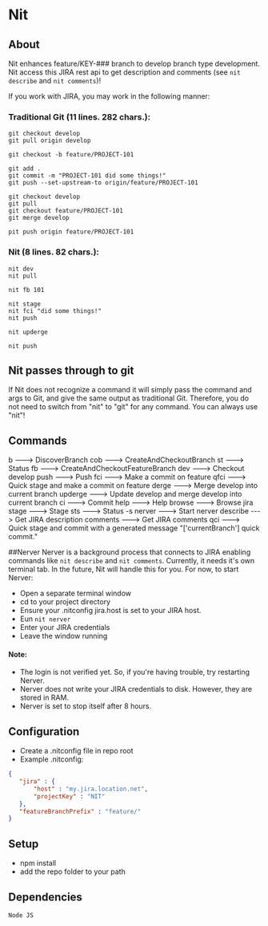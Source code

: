 # Nit

## About

Nit enhances feature/KEY-### branch to develop branch type development.
Nit access this JIRA rest api to get description and comments (see ```nit describe``` and ```nit comments```)!




If you work with JIRA, you may work in the following manner:

### Traditional Git (11 lines. 282 chars.):
```
git checkout develop
git pull origin develop

git checkout -b feature/PROJECT-101

git add .
git commit -m "PROJECT-101 did some things!"
git push --set-upstream-to origin/feature/PROJECT-101

git checkout develop
git pull
git checkout feature/PROJECT-101
git merge develop

pit push origin feature/PROJECT-101
```
### Nit (8 lines. 82 chars.):
```
nit dev
nit pull

nit fb 101

nit stage
nit fci "did some things!"
nit push

nit upderge

nit push
```

## Nit passes through to git
If Nit does not recognize a command it will simply pass the command and args to Git, and give the same output as traditional Git.
Therefore, you do not need to switch from "nit" to "git" for any command.  You can always use "nit"!

## Commands
  b  --->  DiscoverBranch
  cob  --->  CreateAndCheckoutBranch
  st  --->  Status
  fb  --->  CreateAndCheckoutFeatureBranch
  dev  --->  Checkout develop
  push  --->  Push
  fci  --->  Make a commit on feature
  qfci  --->  Quick stage and make a commit on feature
  derge  --->  Merge develop into current branch
  upderge  --->  Update develop and merge develop into current branch
  ci  --->  Commit
  help  --->  Help
  browse  --->  Browse jira
  stage  --->  Stage
  sts  --->  Status -s
  nerver  --->  Start nerver
  describe  --->  Get JIRA description
  comments  --->  Get JIRA comments
  qci  --->  Quick stage and commit with a generated message "['currentBranch'] quick commit."

##Nerver
Nerver is a background process that connects to JIRA enabling commands like ```nit describe``` and ```nit comments```.
Currently, it needs it's own terminal tab.  In the future, Nit will handle this for you.
For now, to start Nerver:
 - Open a separate terminal window
 - cd to your project directory
 - Ensure your .nitconfig jira.host is set to your JIRA host.
 - Eun ```nit nerver```
 - Enter your JIRA credentials
 - Leave the window running
#### Note:
 - The login is not verified yet.  So, if you're having trouble, try restarting Nerver.
 - Nerver does not write your JIRA credentials to disk.  However, they are stored in RAM.
 - Nerver is set to stop itself after 8 hours.

## Configuration
 - Create a .nitconfig file in repo root
 - Example .nitconfig:
```json
{
   "jira" : {
       "host" : "my.jira.location.net",
       "projectKey" : "NIT"
   },
   "featureBranchPrefix" : "feature/"
}
```

## Setup
 - npm install
 - add the repo folder to your path

## Dependencies
    Node JS

